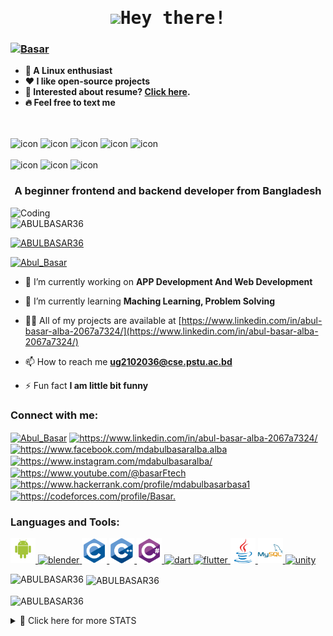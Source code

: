 <samp>
    <h1 align="center"><img src="https://raw.githubusercontent.com/MartinHeinz/MartinHeinz/master/wave.gif" width="32px">Hey there!</h1>
</samp>
<h3>
<a href="https://git.io/typing-svg"><img src="https://readme-typing-svg.herokuapp.com?font=Fira+Code&pause=1000&random=false&width=435&lines=I'm+Md+Abul+Basar;A+student+at+PSTU;studying+BSc.+in+CSE" alt="Basar" /></a>
</h3>

<b>

- 🐧 A Linux enthusiast
- ❤️ I like open-source projects
- 🌱 Interested about resume? [Click here](https://resume.github.io/?ABULBASAR36).
- 🔥 Feel free to text me

</b> 

<br>
<br>
<div>
  <img src="https://techstack-generator.vercel.app/java-icon.svg" alt="icon" width="80" height="80" />
  <img src="https://techstack-generator.vercel.app/python-icon.svg" alt="icon" width="80" height="80" />
  <img src="https://techstack-generator.vercel.app/csharp-icon.svg" alt="icon"width="80" height="80" />
  <img src="https://techstack-generator.vercel.app/react-icon.svg" alt="icon" width="80" height="80" />
 <img src="https://techstack-generator.vercel.app/mysql-icon.svg" alt="icon" width="80" height="80" />
 
</div>
<br>
<div>
  <img src="https://techstack-generator.vercel.app/cpp-icon.svg" alt="icon" width="80" height="80" />
  <img src="https://techstack-generator.vercel.app/github-icon.svg" alt="icon" width="80" height="80" />
  <img src="https://techstack-generator.vercel.app/restapi-icon.svg" alt="icon" width="80" height="80" />
  
  </div>

<h3 align="center">A beginner frontend and backend developer from Bangladesh</h3>
<img align="right" alt="Coding" width="600" src="https://media.tenor.com/kyeNs4DnuW0AAAAC/dev_animado.gif">

<p align="left"> <img src="https://komarev.com/ghpvc/?username=ABULBASAR36&label=Profile%20views&color=0e75b6&style=flat" alt="ABULBASAR36" /> </p>

<p align="left"> <a href="https://github.com/ryo-ma/github-profile-trophy"><img src="https://github-profile-trophy.vercel.app/?username=ABULBASAR36" alt="ABULBASAR36" /></a> </p>

<p align="left"> <a href="https://x.com/basar33551" target="blank"><img src="https://img.shields.io/twitter/follow/Abul_Basar?logo=twitter&style=for-the-badge" alt="Abul_Basar" /></a> </p>

- 🔭 I’m currently working on **APP Development And Web Development**

- 🌱 I’m currently learning **Maching Learning, Problem Solving**

- 👨‍💻 All of my projects are available at [https://www.linkedin.com/in/abul-basar-alba-2067a7324/](https://www.linkedin.com/in/abul-basar-alba-2067a7324/)

- 📫 How to reach me **ug2102036@cse.pstu.ac.bd**

- ⚡ Fun fact **I am little bit funny**

<h3 align="left">Connect with me:</h3>
<p align="left">
<a href="https://x.com/basar33551" target="blank"><img align="center" src="https://raw.githubusercontent.com/rahuldkjain/github-profile-readme-generator/master/src/images/icons/Social/twitter.svg" alt="Abul_Basar" height="30" width="40" /></a>
<a href="https://www.linkedin.com/in/abul-basar-alba-2067a7324/" target="blank"><img align="center" src="https://raw.githubusercontent.com/rahuldkjain/github-profile-readme-generator/master/src/images/icons/Social/linked-in-alt.svg" alt="https://www.linkedin.com/in/abul-basar-alba-2067a7324/" height="30" width="40" /></a>
<a href="https://www.facebook.com/mdabulbasaralba.alba" target="blank"><img align="center" src="https://raw.githubusercontent.com/rahuldkjain/github-profile-readme-generator/master/src/images/icons/Social/facebook.svg" alt="https://www.facebook.com/mdabulbasaralba.alba" height="30" width="40" /></a>
<a href="https://www.instagram.com/mdabulbasaralba/" target="blank"><img align="center" src="https://raw.githubusercontent.com/rahuldkjain/github-profile-readme-generator/master/src/images/icons/Social/instagram.svg" alt="https://www.instagram.com/mdabulbasaralba/" height="30" width="40" /></a>
<a href="https://www.youtube.com/@basarFtech" target="blank"><img align="center" src="https://raw.githubusercontent.com/rahuldkjain/github-profile-readme-generator/master/src/images/icons/Social/youtube.svg" alt="https://www.youtube.com/@basarFtech" height="30" width="40" /></a>
<a href="https://www.hackerrank.com/profile/mdabulbasarbasa1" target="blank"><img align="center" src="https://raw.githubusercontent.com/rahuldkjain/github-profile-readme-generator/master/src/images/icons/Social/hackerrank.svg" alt="https://www.hackerrank.com/profile/mdabulbasarbasa1" height="30" width="40" /></a>
<a href="https://codeforces.com/profile/Basar." target="blank"><img align="center" src="https://raw.githubusercontent.com/rahuldkjain/github-profile-readme-generator/master/src/images/icons/Social/codeforces.svg" alt="https://codeforces.com/profile/Basar." height="30" width="40" /></a>
</p>

<h3 align="left">Languages and Tools:</h3>
<p align="left"> <a href="https://developer.android.com" target="_blank" rel="noreferrer"> <img src="https://raw.githubusercontent.com/devicons/devicon/master/icons/android/android-original-wordmark.svg" alt="android" width="40" height="40"/> </a> <a href="https://www.blender.org/" target="_blank" rel="noreferrer"> <img src="https://download.blender.org/branding/community/blender_community_badge_white.svg" alt="blender" width="40" height="40"/> </a> <a href="https://www.cprogramming.com/" target="_blank" rel="noreferrer"> <img src="https://raw.githubusercontent.com/devicons/devicon/master/icons/c/c-original.svg" alt="c" width="40" height="40"/> </a> <a href="https://www.w3schools.com/cpp/" target="_blank" rel="noreferrer"> <img src="https://raw.githubusercontent.com/devicons/devicon/master/icons/cplusplus/cplusplus-original.svg" alt="cplusplus" width="40" height="40"/> </a> <a href="https://www.w3schools.com/cs/" target="_blank" rel="noreferrer"> <img src="https://raw.githubusercontent.com/devicons/devicon/master/icons/csharp/csharp-original.svg" alt="csharp" width="40" height="40"/> </a> <a href="https://dart.dev" target="_blank" rel="noreferrer"> <img src="https://www.vectorlogo.zone/logos/dartlang/dartlang-icon.svg" alt="dart" width="40" height="40"/> </a> <a href="https://flutter.dev" target="_blank" rel="noreferrer"> <img src="https://www.vectorlogo.zone/logos/flutterio/flutterio-icon.svg" alt="flutter" width="40" height="40"/> </a> <a href="https://www.java.com" target="_blank" rel="noreferrer"> <img src="https://raw.githubusercontent.com/devicons/devicon/master/icons/java/java-original.svg" alt="java" width="40" height="40"/> </a> <a href="https://www.mysql.com/" target="_blank" rel="noreferrer"> <img src="https://raw.githubusercontent.com/devicons/devicon/master/icons/mysql/mysql-original-wordmark.svg" alt="mysql" width="40" height="40"/> </a> <a href="https://unity.com/" target="_blank" rel="noreferrer"> <img src="https://www.vectorlogo.zone/logos/unity3d/unity3d-icon.svg" alt="unity" width="40" height="40"/> </a> </p>

<p><img align="left" src="https://github-readme-stats.vercel.app/api/top-langs?username=ABULBASAR36&show_icons=true&locale=en&layout=compact" alt="ABULBASAR36" /></p>

<p>&nbsp;<img align="center" src="https://github-readme-stats.vercel.app/api?username=ABULBASAR36&show_icons=true&locale=en" alt="ABULBASAR36" /></p>

<p><img align="center" src="https://github-readme-streak-stats.herokuapp.com/?user=ABULBASAR36&" alt="ABULBASAR36" /></p>



<details>
<summary>
  🎯 Click here for more STATS
</summary>

![](https://raw.githubusercontent.com/ABULBASAR36/ABULBASAR36/main/github-metrics.svg)

![](https://github-profile-summary-cards.vercel.app/api/cards/profile-details?username=ABULBASAR36&theme=github_dark)

![](https://github-profile-summary-cards.vercel.app/api/cards/repos-per-language?username=ABULBASAR36&theme=github_dark) ![](https://github-profile-summary-cards.vercel.app/api/cards/most-commit-language?username=ABULBASAR36&theme=github_dark)

![](https://github-profile-summary-cards.vercel.app/api/cards/stats?username=ABULBASAR36&theme=github_dark) ![](https://github-profile-summary-cards.vercel.app/api/cards/productive-time?username=ABULBASAR36&theme=github_dark)

<!-- 
<div align="center">
  <img src="https://github-readme-stats.vercel.app/api?hide_title=false&hide_rank=false&show_icons=true&include_all_commits=true&count_private=true&disable_animations=false&theme=github_dark&locale=en&hide_border=false&custom_title=STATS&username=ABULBASAR36" height="150" alt="stats graph"  />
  <img src="https://github-readme-stats.vercel.app/api/top-langs?locale=en&hide_title=false&layout=compact&langs_count=5&theme=github_dark&hide_border=false&custom_title=LANGUAGES&username=ABULBASAR36" height="150" alt="languages graph"  />
</div>

<p align="center"><img align="center" src="https://github-readme-streak-stats.herokuapp.com/?user=ABULBASAR36&theme=tokyonight_duo&background=0d1117" alt="ABULBASAR36" /></p> -->

<!-- ![](https://github-profile-trophy.vercel.app/?username=ABULBASAR36&no-bg=true&theme=onedark)       -->

<!-- [![Ashutosh's github activity graph](https://github-readme-activity-graph.cyclic.app/graph?username=ABULBASAR36&theme=github&bg_color=00000000)](https://github.com/ashutosh00710/github-readme-activity-graph) -->



</details>